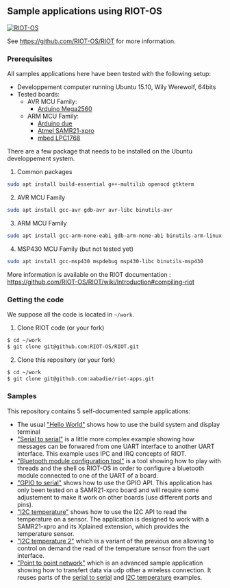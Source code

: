 ## Sample applications using RIOT-OS


[![RIOT-OS](http://www.riot-os.org/images/logo-menu.png)](http://www.riot-os.org)

See https://github.com/RIOT-OS/RIOT for more information.

### Prerequisites

All samples applications here have been tested with the following setup:
* Developpement computer running Ubuntu 15.10, Wily Werewolf, 64bits
* Tested boards:
  * AVR MCU Family:
    * [Arduino Mega2560](https://github.com/RIOT-OS/RIOT/wiki/Board%3A-Arduino-Mega2560)
  * ARM MCU Family:
    * [Arduino due](https://github.com/RIOT-OS/RIOT/wiki/Board%3A-Arduino-Due)
    * [Atmel SAMR21-xpro](https://github.com/RIOT-OS/RIOT/wiki/Board%3A-SAMR21-xpro)
    * [mbed LPC1768](https://github.com/RIOT-OS/RIOT/wiki/Board%3A-mbed_lpc1768)

There are a few package that needs to be installed on the Ubuntu developpement system.

  1. Common packages

```bash
sudo apt install build-essential g++-multilib openocd gtkterm
```

  2. AVR MCU Family

```bash
sudo apt install gcc-avr gdb-avr avr-libc binutils-avr
```

  3. ARM MCU Family

```bash
sudo apt install gcc-arm-none-eabi gdb-arm-none-abi binutils-arm-linux-gnueabi
```

  4. MSP430 MCU Family (but not tested yet)

```bash
sudo apt install gcc-msp430 mspdebug msp430-libc binutils-msp430
```

More information is available on the RIOT documentation : https://github.com/RIOT-OS/RIOT/wiki/Introduction#compiling-riot


### Getting the code

We suppose all the code is located in `~/work`.

1. Clone RIOT code (or your fork)

```bash
$ cd ~/work
$ git clone git@github.com:RIOT-OS/RIOT.git
```

2. Clone this repository (or your fork)

```bash
$ cd ~/work
$ git clone git@github.com:aabadie/riot-apps.git
```

### Samples

This repository contains 5 self-documented sample applications:
* The usual ["Hello World"](https://github.com/aabadie/riot-apps/tree/master/hello-world) shows how
to use the build system and display terminal
* ["Serial to serial"](https://github.com/aabadie/riot-apps/tree/master/serial_to_serial) is a
little more complex example showing how messages can be forwared from one UART interface to
another UART interface. This example uses IPC and IRQ concepts of RIOT.
* ["Bluetooth module configuration tool"](https://github.com/aabadie/riot-apps/tree/master/bt_config) is a
tool showing how to play with threads and the shell os RIOT-OS in order to
configure a bluetooth module connected to one of the UART of a board. 
* ["GPIO to serial"](https://github.com/aabadie/riot-apps/tree/master/gpio_to_serial) shows how
to use the GPIO API. This application has only been tested on a SAMR21-xpro
board and will require some adjustement to make it work on other boards (use
different ports and pins).
* ["I2C temperature"](https://github.com/aabadie/riot-apps/tree/master/i2c_temperature) shows how
to use the I2C API to read the temperature on a sensor. The application is
designed to work with a SAMR21-xpro and its Xplained extension, which provides
the temperature sensor.
* ["I2C temperature 2"](https://github.com/aabadie/riot-apps/tree/master/i2c_temperature_2) which 
is a variant of the previous one allowing to control on demand the read of the temperature
sensor from the uart interface.
* ["Point to point network"](https://github.com/aabadie/riot-apps/tree/master/point_to_point_network)
  which is an advanced sample application showing how to transfert data via udp
  other a wireless connection. It reuses parts of the
  [serial to serial](https://github.com/aabadie/riot-apps/tree/master/serial_to_serial)
  and [I2C temperature](https://github.com/aabadie/riot-apps/tree/master/i2c_temperature)
  examples.
  
